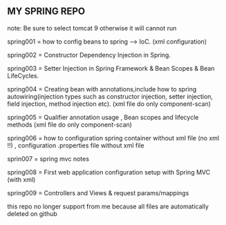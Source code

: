 MY SPRING REPO
----------------------------------------------------
note: Be sure to select tomcat 9 otherwise it will cannot run

spring001 = how to config beans to spring --> IoC. (xml configuration)

spring002 = Constructor Dependency Injection in Spring.

spring003 = Setter Injection in Spring Framework & Bean Scopes & Bean LifeCycles.

spring004 = Creating bean with annotations,include how to spring autowiring(injection types such as constructor injection, setter injection, field injection, method injection etc). (xml file do only component-scan)

spring005 = Qualifier annotation usage , Bean scopes and lifecycle methods (xml file do only component-scan)

spring006 = how to configuration spring container without xml file (no xml !!) , configuration .properties file without xml file

sprin007 = spring mvc notes

spring008 = First web application configuration setup with Spring MVC (with xml)

spring009 = Controllers and Views & request params/mappings

this repo no longer support from me because all files are automatically deleted on github
